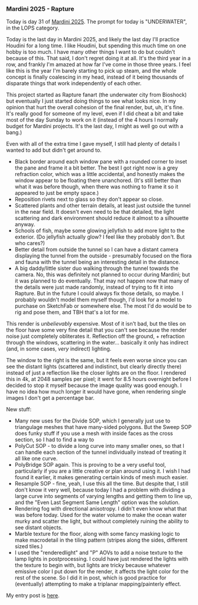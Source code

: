 ### Mardini 2025 - Rapture

Today is day 31 of [Mardini 2025][mardini-2025]. The prompt for today is "UNDERWATER",
in the LOPS category.

Today is the last day in Mardini 2025, and likely the last day I'll practice Houdini for
a long time. I like Houdini, but spending this much time on one hobby is too much. I have
many other things I want to do but couldn't because of this. That said, I don't regret
doing it at all. It's the third year in a row, and frankly I'm amazed at how far I've
come in those three years. I feel like this is the year I'm barely starting to pick up
steam, and the whole concept is finally coalescing in my head, instead of it being
thousands of disparate things that work independently of each other.

This project started as Rapture fanart (the underwater city from Bioshock) but eventually
I just started doing things to see what looks nice. In my opinion that hurt the overall
cohesion of the final render, but, uh, it's fine. It's really good for someone of my level,
even if I did cheat a bit and take most of the day Sunday to work on it (instead of the
4 hours I normally budget for Mardini projects. It's the last day, I might as well go out
with a bang.)

Even with all of the extra time I gave myself, I still had plenty of details I wanted to
add but didn't get around to.

  - Black border around each window pane with a rounded corner to inset the pane and frame
    it a bit better. The best I got right now is a grey refraction color, which was a
    little accidental, and honestly makes the window appear to be floating there unanchored.
    (It's still better than what it was before though, when there was nothing to frame it
    so it appeared to just be empty space.)
  - Reposition rivets next to glass so they don't appear so close.
  - Scattered plants and other terrain details, at least just outside the tunnel in the near
    field. It doesn't even need to be that detailed, the light scattering and dark environment
    should reduce it almost to a silhouette anyway.
  - Schools of fish, maybe some glowing jellyfish to add more light to the exterior. (Do
    jellyfish actually glow? I feel like they probably don't. But who cares?)
  - Better detail from outside the tunnel so I can have a distant camera displaying the
    tunnel from the outside - presumably focused on the flora and fauna with the tunnel
    being an interesting detail in the distance.
  - A big daddy/little sister duo walking through the tunnel towards the camera. No, this
    was definitely not planned to occur during Mardini; but it was planned to do eventually.
    That may not happen now that many of the details were just made randomly, instead of
    trying to fit it into Rapture. But in the future I could always fix those details, so
    maybe. I probably wouldn't model them myself though, I'd look for a model to purchase
    on SketchFab or somewhere else. The most I'd do would be to rig and pose them, and
    TBH that's a lot for me.

This render is _unbelievably_ expensive. Most of it isn't bad, but the tiles on the floor
have some very fine detail that you can't see because the render noise just completely
obliterates it. Reflection off the ground, + refraction through the windows, scattering
in the water... basically it only has indirect (and, in some cases, _very_ indirect)
lighting.

The window to the right is the same, but it feels even worse since you can see the distant
lights (scattered and indistinct, but clearly directly there) instead of just a reflection
like the closer lights are on the floor. I rendered this in 4k, at 2048 samples per
pixel; it went for 8.5 hours overnight before I decided to stop it myself because the
image quality was good enough. I have no idea how much longer it would have gone, when
rendering single images I don't get a percentage bar.

New stuff:

  - Many new uses for the Divide SOP, which I generally just use to triangulage meshes
    that have many-sided polygons. But the Sweep SOP does funky stuff if you use a mesh
    with inside faces as the cross section, so I had to find a way to
  - PolyCut SOP - to divide a long curve into many smaller ones, so that I can handle
    each section of the tunnel individually instead of treating it all like one curve.
  - PolyBridge SOP again. This is proving to be a very useful tool, particularly if you
    are a little creative or plan around using it. I wish I had found it earlier, it makes
    generating certain kinds of mesh much easier.
  - Resample SOP - fine, yeah, I use this all the time. But despite that, I still don't know
    it very well, because today I had a problem with dividing a large curve into segments
    of varying lengths and getting them to line up, and the "Even Last Segment Same Length"
    option was the solution.
  - Rendering fog with directional anisotropy. I didn't even know what that was before today.
    Used for the water volume to make the ocean water murky and scatter the light, but
    without completely ruining the ability to see distant objects.
  - Marble texture for the floor, along with some fancy masking logic to make macrodetail
    in the tiling pattern (stripes along the sides, different sized tiles.)
  - I used the "renderedlight" and "P" AOVs to add a noise texture to the lamp lights
    in postprocessing. I could have just rendered the lights with the texture to begin
    with, but lights are tricky because whatever emissive color I put down for the render,
    it affects the light color for the rest of the scene. So I did it in post, which
    is good practice for (eventually) attempting to make a triplanar mapping/painterly effect.

My entry post is [here][entry-post].

[mardini-2025]: https://www.sidefx.com/community-main-menu/contests-jams/mardini-2025/
[entry-post]: https://www.sidefx.com/forum/topic/100361/?page=1#post-442300
